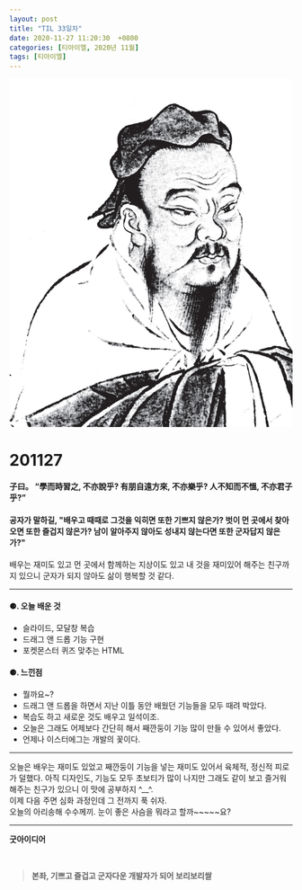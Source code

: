 ```yaml
---
layout: post
title: "TIL 33일차"
date: 2020-11-27 11:20:30  +0800
categories: [티아이엘, 2020년 11월]
tags: [티아이엘]
---
```


![image](/assets/img/sample/avatar.jpg)

# **201127**

#### **子曰。 “學而時習之, 不亦說乎? 有朋自遠方來, 不亦樂乎? 人不知而不慍, 不亦君子乎?”**

#### **공자가 말하길, "배우고 때때로 그것을 익히면 또한 기쁘지 않은가? 벗이 먼 곳에서 찾아오면 또한 즐겁지 않은가? 남이 알아주지 않아도 성내지 않는다면 또한 군자답지 않은가?"**

배우는 재미도 있고 먼 곳에서 함께하는 지상이도 있고 내 것을 재미있어 해주는 친구까지 있으니 군자가 되지 않아도 삶이 행복할 것 같다.

---

#### **⚈. 오늘 배운 것**

- 슬라이드, 모달창 복습
- 드래그 앤 드롭 기능 구현
- 포켓몬스터 퀴즈 맞추는 HTML

#### **⚈. 느낀점**

- 뭘까요~?
- 드래그 앤 드롭을 하면서 지난 이틀 동안 배웠던 기능들을 모두 때려 박았다.
- 복습도 하고 새로운 것도 배우고 일석이조.
- 오늘은 그래도 어제보다 간단히 해서 째깐둥이 기능 많이 만들 수 있어서 좋았다.
- 언제나 이스터에그는 개발의 꽃이다.

---

오늘은 배우는 재미도 있었고 째깐둥이 기능을 넣는 재미도 있어서 육체적, 정신적 피로가 덜했다. 아직 디자인도, 기능도 모두 초보티가 많이 나지만 그래도 같이 보고 즐거워 해주는 친구가 있으니 이 맛에 공부하지 ^\_\_^.  
이제 다음 주면 심화 과정인데 그 전까지 푹 쉬자.  
오늘의 아리송해 수수께끼. 눈이 좋은 사슴을 뭐라고 할까~~~~~요?

---

**굿아이디어**

<br>

> **본좌, 기쁘고 즐겁고 군자다운 개발자가 되어 보리보리쌀**
